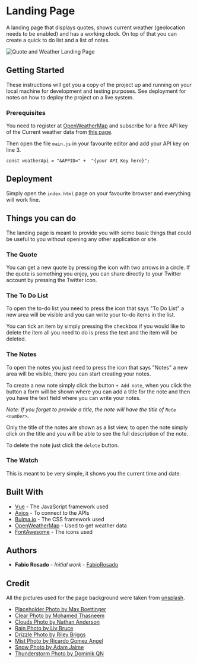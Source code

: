# Landing Page

A landing page that displays quotes, shows current weather (geolocation needs to be enabled) and has a working clock. On top of that you can create a quick to do list and a list of notes.

![Quote and Weather Landing Page](assets/image/weather-quote.png)

## Getting Started

These instructions will get you a copy of the project up and running on your local machine for development and testing purposes. See deployment for notes on how to deploy the project on a live system.

### Prerequisites

You need to register at [OpenWeatherMap](https://openweathermap.org/) and subscribe for a free API key of the Current weather data from [this page](https://openweathermap.org/api).

Then open the file `main.js` in your favourite editor and add your API key on line 3.

```
const weatherApi = "&APPID=" +  "{your API Key here}";
```

## Deployment

Simply open the `index.html` page on your favourite browser and everything will work fine.

## Things you can do

The landing page is meant to provide you with some basic things that could be useful to you without opening any other application or site.

### The Quote

You can get a new quote by pressing the icon with two arrows in a circle. If the quote is something you enjoy, you can share directly to your Twitter account by pressing the Twitter icon.

### The To Do List

To open the to-do list you need to press the icon that says "To Do List" a new area will be visible and you can write your to-do items in the list.

You can tick an item by simply pressing the checkbox if you would like to delete the item all you need to do is press the text and the item will be deleted.

### The Notes
To open the notes you just need to press the icon that says "Notes" a new area will be visible, there you can start creating your notes.

To create a new note simply click the button `+ Add note`, when you click the button a form will be shown where you can add a title for the note and then you have the text field where you can write your notes.

_Note: If you forget to provide a title, the note will have the title of `Note <number>`._

Only the title of the notes are shown as a list view, to open the note simply click on the title and you will be able to see the full description of the note.

To delete the note just click the `delete` button.

### The Watch
This is meant to be very simple, it shows you the current time and date. 


## Built With

* [Vue](https://vuejs.org) - The JavaScript framework used
* [Axios](https://github.com/axios/axios) - To connect to the APIs
* [Bulma.io](https://bulma.io) - The CSS framework used
* [OpenWeatherMap](https://openweathermap.org) - Used to get weather data
* [FontAwesome](https://fontawesome.com) - The icons used

## Authors

* **Fabio Rosado** - *Initial work* - [FabioRosado](https://github.com/FabioRosado)

## Credit

All the pictures used for the page background were taken from [unsplash](https://unsplash.com).

* [Placeholder Photo by Max Boettinger](https://unsplash.com/@maxboettinger)
* [Clear Photo by Mohamed Thasneem](https://unsplash.com/@thanni)
* [Clouds Photo by Nathan Anderson](https://unsplash.com/@nathananderson)
* [Rain Photo by Liv Bruce](https://unsplash.com/@livvie_bruce)
* [Drizzle Photo by Riley Briggs](https://unsplash.com/@rileybriggs)
* [Mist Photo by Ricardo Gomez Angel](https://unsplash.com/@ripato)
* [Snow Photo by Adam Jaime](https://unsplash.com/@arobj)
* [Thunderstorm Photo by Dominik QN](https://unsplash.com/@dominik_qn)